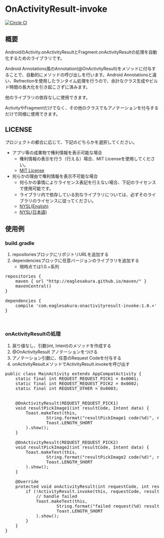 # OnActivityResult-invoke

[![Circle CI](https://circleci.com/gh/eaglesakura/onactivityresult-invoke.png?style=badge)](https://circleci.com/gh/eaglesakura/onactivityresult-invoke)

## 概要

AndroidのActivity.onActivityResultとFragment.onActivityResultの処理を自動化するためのライブラリです。

Android Annotations風のAnnotation(@OnActivityResult)をメソッドに付与することで、自動的にメソッドの呼び出しを行います。Android Annotationsと違い、Refrectionを使用したランタイム処理を行うので、余計なクラス生成やビルド時間の長大化を引き起こさずに済みます。

他のライブラリの依存なしに使用できます。

ActivityやFragmentだけでなく、その他のクラスでもアノテーションを付与するだけで同様に使用できます。

## LICENSE

プロジェクトの都合に応じて、下記のどちらかを選択してください。

* アプリ等の成果物で権利情報を表示可能な場合
	* 権利情報の表示を行う（行える）場合、MIT Licenseを使用してください。
	* [MIT License](LICENSE-MIT.txt)
* 何らかの理由で権利情報を表示不可能な場合
	* 何らかの事情によりライセンス表記を行えない場合、下記のライセンスで使用可能です。
	* ライブラリ内で依存している別なライブラリについては、必ずそのライブラリのライセンスに従ってください。
	* [NYSL(English)](LICENSE-NYSL-eng.txt)
	* [NYSL(日本語)](LICENSE-NYSL-jpn.txt)

## 使用例

### build.gradle

 1. repositoriesブロックにリポジトリURLを追加する
 1. dependenciesブロックに任意バージョンのライブラリを追加する
 	* 現時点では1.0.+系列

<pre>
repositories {
    maven { url "http://eaglesakura.github.io/maven/" }		// add maven repo
    mavenCentral()
}

dependencies {
    compile 'com.eaglesakura:onactivityresult-invoke:1.0.+'	// add library
}


</pre>

### onActivityResultの処理

 1. 戻り値なし、引数(int, Intent)のメソッドを作成する
 1. @OnActivityResult アノテーションをつける
 1. アノテーション引数に、任意のRequest Codeを付与する
 1. onActivityResultメソッドでActivityResult.invokeを呼び出す

<pre>
public class MainActivity extends AppCompatActivity {
    static final int REQUEST_REQUEST_PICK1 = 0x0001;
    static final int REQUEST_REQUEST_PICK2 = 0x0002;
    static final int REQUEST_OTHER = 0x0003;


    @OnActivityResult(REQUEST_REQUEST_PICK1)
    void resultPickImage1(int resultCode, Intent data) {
        Toast.makeText(this,
                String.format("resultPickImage1 code(%d)", resultCode),
                Toast.LENGTH_SHORT
        ).show();
    }

    @OnActivityResult(REQUEST_REQUEST_PICK2)
    void resultPickImage2(int resultCode, Intent data) {
        Toast.makeText(this,
                String.format("resultPickImage2 code(%d)", resultCode),
                Toast.LENGTH_SHORT
        ).show();
    }

    @Override
    protected void onActivityResult(int requestCode, int resultCode, Intent data) {
        if (!ActivityResult.invoke(this, requestCode, resultCode, data)) {
            // handle failed
            Toast.makeText(this,
                    String.format("failed request(%d) result(%d)", requestCode, resultCode),
                    Toast.LENGTH_SHORT
            ).show();
        }
    }
}

</pre>
